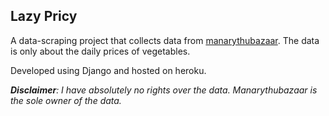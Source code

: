 ## Lazy Pricy

A data-scraping project that collects data from [manarythubazaar](https://manarythubazaar.com). The data is only about the daily prices of vegetables.

Developed using Django and hosted on heroku.

***Disclaimer**: I have absolutely no rights over the data. Manarythubazaar is the sole owner of the data.*
